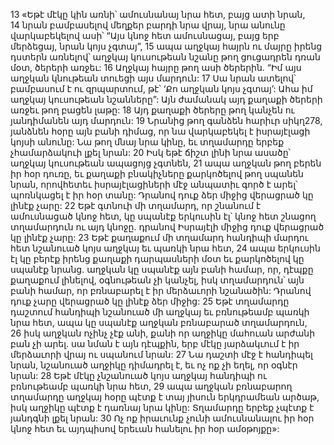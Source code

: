 13 «Եթէ մէկը կին առնի՝ ամուսնանայ նրա հետ, բայց ատի նրան, 14 նրան բամբասելով մեղքեր բարդի նրա վրայ, նրա անունը վարկաբեկելով ասի՝ “Այս կնոջ հետ ամուսնացայ, բայց երբ մերձեցայ, նրան կոյս չգտայ”, 15 ապա աղջկայ հայրն ու մայրը իրենց դստերն առնելով՝ աղջկայ կուսութեան նշանը թող ցուցադրեն դռան մօտ, ծերերի առջեւ: 16 Աղջկայ հայրը թող ասի ծերերին. “Իմ այս աղջկան կնութեան տուեցի այս մարդուն: 17 Սա նրան ատելով՝ բամբասում է ու զրպարտում, թէ՝ ‘Քո աղջկան կոյս չգտայ’: Ահա իմ աղջկայ կուսութեան նշանները”: Այն ժամանակ այդ քաղաքի ծերերի առջեւ թող բացեն լաթը: 18 Այդ քաղաքի ծերերը թող կանչեն ու յանդիմանեն այդ մարդուն: 19 Նրանից թող գանձեն հարիւր սիկղ278, յանձնեն հօրը այն բանի դիմաց, որ նա վարկաբեկել է իսրայէլացի կոյսի անունը: Նա թող մնայ նրա կինը, եւ տղամարդը երբեք չհամարձակուի լքել նրան: 20 Իսկ եթէ ճիշտ լինի նրա ասածը՝ աղջկայ կուսութեան ապացոյց չգտնեն, 21 ապա աղջկան թող բերեն իր հօր դուռը, եւ քաղաքի բնակիչները քարկոծելով թող սպանեն նրան, որովհետեւ իսրայէլացիների մէջ անպատիւ գործ է արել՝ պոռնկացել է իր հօր տանը: Դրանով դուք ձեր միջից վերացրած կը լինէք չարը:
22 Եթէ գտնուի մի տղամարդ, որ շնանում է ամուսնացած կնոջ հետ, կը սպանէք երկուսին էլ՝ կնոջ հետ շնացող տղամարդուն ու այդ կնոջը. դրանով Իսրայէլի միջից դուք վերացրած կը լինէք չարը:
23 Եթէ քաղաքում մի տղամարդ հանդիպի մարդու հետ նշանուած կոյս աղջկայ եւ պառկի նրա հետ, 24 ապա երկուսին էլ կը բերէք իրենց քաղաքի դարպասների մօտ եւ քարկոծելով կը սպանէք նրանց. աղջկան կը սպանէք այն բանի համար, որ, դէպքը քաղաքում լինելով, օգնութեան չի կանչել, իսկ տղամարդուն՝ այն բանի համար, որ բռնաբարել է իր մերձաւորի նշանածին: Դրանով դուք չարը վերացրած կը լինէք ձեր միջից:
25 Եթէ տղամարդը դաշտում հանդիպի նշանուած մի աղջկայ եւ բռնութեամբ պառկի նրա հետ, ապա կը սպանէք աղջկան բռնաբարած տղամարդուն, 26 իսկ աղջկան ոչինչ չէք անի, քանի որ աղջիկը մահուան արժանի բան չի արել. սա նման է այն դէպքին, երբ մէկը յարձակւում է իր մերձաւորի վրայ ու սպանում նրան: 27 Նա դաշտի մէջ է հանդիպել նրան, նշանուած աղջիկը դիմադրել է, եւ ոչ ոք չի եղել, որ օգնէր նրան:
28 Եթէ մէկը չնշանուած կոյս աղջկայ հանդիպի ու բռնութեամբ պառկի նրա հետ, 29 ապա աղջկան բռնաբարող տղամարդը աղջկայ հօրը պէտք է տայ յիսուն երկդրամեան արծաթ, իսկ աղջիկը պէտք է դառնայ նրա կինը: Տղամարդը երբեք չպէտք է յանդգնի լքել նրան:
30 Ոչ ոք իրաւունք չունի ամուսնանալու իր հօր կնոջ հետ եւ այդպիսով երեւան հանելու իր հօր ամօթոյքը»:
